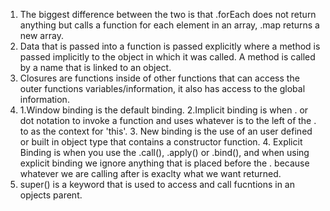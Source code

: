 1. The biggest difference between the two is that .forEach does not return anything but calls a function for each element in an array, .map returns a new array.
2. Data that is passed into a function is passed explicitly where a method is passed implicitly to the object in which it was called. A method is called by a name that is linked to an object. 
3. Closures are functions inside of other functions that can access the outer functions variables/information, it also has access to the global information.  
4. 1.Window binding is the default binding.
    2.Implicit binding is when . or dot notation to invoke a function and uses whatever is to the left of the . to as the context for 'this'.
    3. New binding is the use of an user defined or built in object type that contains a constructor function.
    4. Explicit Binding is when you use the .call(), .apply() or .bind(), and when using explicit binding we ignore anything that is placed before the . because whatever we are calling after is exaclty what we want returned.
5. super() is a keyword that is used to access and call fucntions in an opjects parent.

